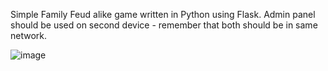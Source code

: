Simple Family Feud alike game written in Python using Flask.
Admin panel should be used on second device - remember that both should be in same network.

![image](https://github.com/user-attachments/assets/1c7a331d-0d8a-45f6-8c17-ec60a606a0d9)
